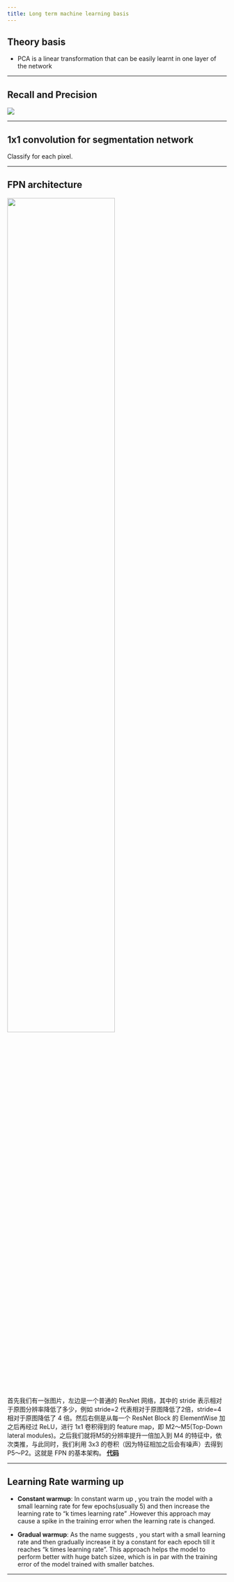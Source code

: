```yaml
---
title: Long term machine learning basis
---
```


## Theory basis

- PCA is a linear transformation that can be easily learnt in one layer of the network

<hr>

## Recall and Precision

![](http://okye062gb.bkt.clouddn.com/20180417170149_CW6UU9_Screenshot.jpeg)

<hr>

## 1x1 convolution for segmentation network

Classify for each pixel.

<hr>

## FPN architecture

<img width="70%" src="http://okye062gb.bkt.clouddn.com/20180517104713_diskWP_Screenshot.jpeg" />

首先我们有一张图片，左边是一个普通的 ResNet 网络，其中的 stride 表示相对于原图分辨率降低了多少，例如 stride=2 代表相对于原图降低了2倍，stride=4相对于原图降低了 4 倍。然后右侧是从每一个 ResNet Block 的 ElementWise 加之后再经过 ReLU，进行 1x1 卷积得到的 feature map，即 M2～M5(Top-Down lateral modules)。之后我们就将M5的分辨率提升一倍加入到 M4 的特征中，依次类推，与此同时，我们利用 3x3 的卷积（因为特征相加之后会有噪声）去得到 P5～P2。这就是 FPN 的基本架构。
[__代码__](https://github.com/roytseng-tw/Detectron.pytorch/blob/master/lib/modeling/FPN.py)

<hr>

## Learning Rate warming up

- **Constant warmup**: In constant warm up , you train the model with a small learning rate for few epochs(usually 5) and then increase the learning rate to “k times learning rate” .However this approach may cause a spike in the training error when the learning rate is changed.

- **Gradual warmup**: As the name suggests , you start with a small learning rate and then gradually increase it by a constant for each epoch till it reaches “k times learning rate”. This approach helps the model to perform better with huge batch sizee, which is in par with the training error of the model trained with smaller batches.

<hr>











